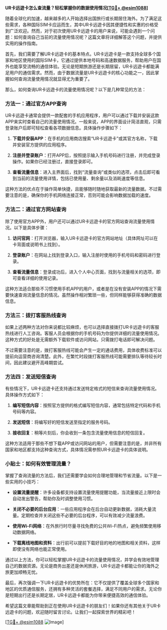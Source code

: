 **UR卡远遊卡怎么查流量？轻松掌握你的数据使用情况[[TG💪+ @esim1088](https://t.me/s/esim1088)]**

随着全球化的加速，越来越多的人开始选择出国旅行或长期居住海外。为了满足这些需求，各种国际SIM卡应运而生，其中UR卡远遊卡因其便捷性和实惠的价格受到广泛欢迎。然而，对于初次使用UR卡远遊卡的用户来说，可能会遇到一个问题：如何查询自己当前的流量使用情况呢？这篇文章将详细解答这个问题，并提供实用的操作指南。

首先，我们需要了解UR卡远遊卡的基本特点。UR卡远遊卡是一款支持全球多个国家和地区使用的国际SIM卡，它通过提供本地号码和高速数据服务，帮助用户在国外也能享受流畅的通信体验。无论是短期旅游还是长期居留，UR卡远遊卡都能满足用户的通信需求。然而，由于数据流量是UR卡远遊卡的核心功能之一，因此掌握如何查询流量使用情况就显得尤为重要了。

那么，如何查询UR卡远遊卡的流量使用情况呢？以下是几种常见的方法：

### 方法一：通过官方APP查询

UR卡远遊卡通常会提供一款配套的手机应用程序，用户可以通过下载并安装这款APP来实时查看自己的流量使用情况。一般来说，APP的界面设计简洁直观，只需登录账户后即可轻松查看各项数据信息。具体操作步骤如下：

1. **下载并安装APP**：在手机的应用商店搜索“UR卡远遊卡”或其官方名称，下载并安装官方提供的应用程序。
   
2. **注册并登录账户**：打开APP后，按照提示输入手机号码进行注册，并完成登录操作。如果你已经注册过，直接登录即可。

3. **查看流量信息**：进入主界面后，找到“流量查询”或类似的选项，点击后即可看到当前的流量使用详情，包括已使用量、剩余量以及消耗速度等信息。

这种方法的优点在于操作简单快捷，且能够随时随地获取最新的流量数据。不过需要注意的是，确保你的手机网络连接正常，否则可能会影响数据加载的速度。

### 方法二：通过官方网站查询

除了使用官方APP外，用户还可以通过UR卡远遊卡的官方网站查询流量使用情况。以下是具体步骤：

1. **访问官网**：打开浏览器，输入UR卡远遊卡的官方网站地址（具体网址可以在卡背面或说明书上找到）。

2. **登录账户**：在网站上找到登录入口，输入注册时使用的手机号码和密码进行登录。

3. **查看流量信息**：登录成功后，进入个人中心页面，找到与流量相关的选项，即可查看详细的使用记录。

这种方法适合那些不习惯使用手机APP的用户，或者是在没有安装APP的情况下需要快速查询流量信息的情况。虽然操作相对繁琐一些，但同样能够获得准确的数据信息。

### 方法三：拨打客服热线查询

如果上述两种方法对你来说都比较麻烦，也可以选择直接拨打UR卡远遊卡的客服热线进行人工咨询。客服人员会根据你的手机号码为你提供详细的流量使用情况。这种方式的好处是无需额外下载软件或访问网站，只需拨打电话即可解决问题。

不过需要注意的是，拨打客服热线可能会产生一定的通话费用，具体收费标准可以提前向运营商咨询清楚。此外，在繁忙时段拨打客服热线可能需要排队等待较长时间，因此建议避开高峰期尝试。

### 方法四：发送短信查询

有些情况下，UR卡远遊卡还支持通过发送特定格式的短信来查询流量使用情况。具体操作方式如下：

1. **编写短信内容**：按照官方提供的格式编写短信内容，通常包括特定代码和手机号码等内容。

2. **发送短信**：将编写好的短信发送至指定的服务号码。

3. **接收回复**：稍等片刻后，你会收到一条包含流量使用信息的短信回复。

这种方法适用于那些不想下载APP或访问网站的用户，但需要注意的是，并非所有国家和地区都支持这种查询方式，具体情况需参照UR卡远遊卡的具体说明。

### 小贴士：如何有效管理流量？

掌握了查询流量的方法后，我们还需要学会如何合理地管理和节省流量。以下是一些实用的小技巧：

- **设置流量提醒**：许多设备都支持设置流量使用提醒功能，当流量接近上限时会自动发出警告，帮助你及时调整使用习惯。
  
- **关闭不必要的后台应用**：一些应用程序会在后台自动更新数据，消耗大量流量。定期检查并关闭这些不必要的后台程序，可以有效减少流量浪费。

- **使用Wi-Fi网络**：在外旅行时尽量寻找免费的公共Wi-Fi热点，避免频繁使用移动数据网络。

- **下载离线地图和资料**：出行前可以提前下载好目的地的地图和相关资料，这样即使没有网络也能正常使用。

通过以上方法，你可以轻松掌握UR卡远遊卡的流量使用情况，并学会有效地管理自己的数据资源。无论是商务出差还是休闲旅游，UR卡远遊卡都能让你的海外之旅更加顺畅无忧。

最后，再次强调一下UR卡远遊卡的优势所在：它不仅提供了覆盖全球多个国家和地区的优质通信服务，还拥有多种灵活的套餐选择，满足不同用户的需求。无论你是短期出行还是长期定居，UR卡远遊卡都能为你带来便捷高效的通信体验。

希望这篇文章能帮助到正在使用UR卡远遊卡的朋友们！如果你还有其他关于UR卡远遊卡的问题，欢迎随时留言讨论。让我们一起探索世界的精彩吧！

[[TG💪+ @esim1088](https://t.me/s/esim1088) ![Image](https://i.postimg.cc/4NQfJmqS/Snipaste-2025-05-13-00-14-12.png)]